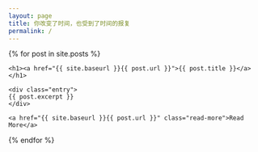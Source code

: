 ```yaml
---
layout: page
title: 你改变了时间，也受到了时间的报复
permalink: /
---
```


{% for post in site.posts %}
<article class="post">

    <h1><a href="{{ site.baseurl }}{{ post.url }}">{{ post.title }}</a></h1>

    <div class="entry">
    {{ post.excerpt }}
    </div>

    <a href="{{ site.baseurl }}{{ post.url }}" class="read-more">Read More</a>
</article>
{% endfor %}
